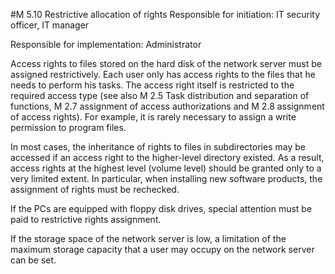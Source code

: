 #M 5.10 Restrictive allocation of rights
Responsible for initiation: IT security officer, IT manager

Responsible for implementation: Administrator

Access rights to files stored on the hard disk of the network server must be assigned restrictively. Each user only has access rights to the files that he needs to perform his tasks. The access right itself is restricted to the required access type (see also M 2.5 Task distribution and separation of functions, M 2.7 assignment of access authorizations and M 2.8 assignment of access rights). For example, it is rarely necessary to assign a write permission to program files.

In most cases, the inheritance of rights to files in subdirectories may be accessed if an access right to the higher-level directory existed. As a result, access rights at the highest level (volume level) should be granted only to a very limited extent. In particular, when installing new software products, the assignment of rights must be rechecked.

If the PCs are equipped with floppy disk drives, special attention must be paid to restrictive rights assignment.

If the storage space of the network server is low, a limitation of the maximum storage capacity that a user may occupy on the network server can be set.



